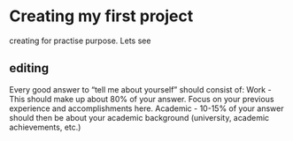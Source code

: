 # Creating my first project



creating for practise purpose.  Lets see


## editing

Every good answer to “tell me about yourself” should consist of: Work - This should make up about 80% of your answer. Focus on your previous experience and accomplishments here. Academic - 10-15% of your answer should then be about your academic background (university, academic achievements, etc.)
